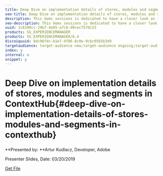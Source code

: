 ```yaml
---
title: Deep Dive on implementation details of stores, modules and segments in ContextHub
seo-title: Deep Dive on implementation details of stores, modules and segments in ContextHub
description: This Gems sessions is dedicated to have a closer look on implementation details of ContextHub stores of different types, using different persistence layers. Custom modules implementation (both via code and configuration using base module renderer), as well as how to organize modules in separate ContextHub modes. Lastly, we will see how ContextHub segment traits are working, how to implement custom comparator and how to instantiate segments programatically.
seo-description: This Gems sessions is dedicated to have a closer look on implementation details of ContextHub stores of different types, using different persistence layers. Custom modules implementation (both via code and configuration using base module renderer), as well as how to organize modules in separate ContextHub modes. Lastly, we will see how ContextHub segment traits are working, how to implement custom comparator and how to instantiate segments programatically.
uuid: 1c6340cc-24b7-4a95-a7c6-d9cec757dc23
products: SG_EXPERIENCEMANAGER
products: SG_EXPERIENCEMANAGER/6.4
discoiquuid: 8dc96fdc-b1e7-4f86-8c0e-9cbc0565b3d9
targetaudience: target-audience new;target-audience ongoing;target-audience upgrader
index: y
internal: n
snippet: y
---
```


# Deep Dive on implementation details of stores, modules and segments in ContextHub{#deep-dive-on-implementation-details-of-stores-modules-and-segments-in-contexthub}

###

**Presented by: **Artur Kudlacz, Developer, Adobe

Presenter Slides, Date: 03/20/2019

[Get File](assets/aem-gems-contexthubdeepdive-03202019-1.pdf)
